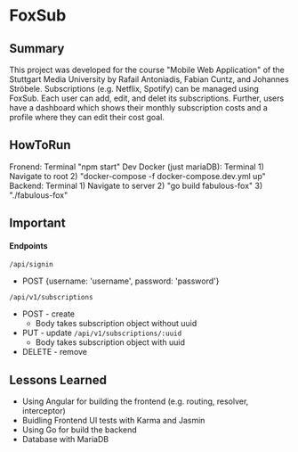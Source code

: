 # FoxSub

## Summary

This project was developed for the course "Mobile Web Application" of the Stuttgart Media University by Rafail Antoniadis, Fabian Cuntz, and Johannes Ströbele. Subscriptions (e.g. Netflix, Spotify) can be managed using FoxSub. Each user can add, edit, and delet its subscriptions. Further, users have a dashboard which shows their monthly subscription costs and a profile where they can edit their cost goal.

## HowToRun

Fronend: Terminal "npm start"
Dev Docker (just mariaDB): Terminal 1) Navigate to root 2) "docker-compose -f docker-compose.dev.yml up"
Backend: Terminal 1) Navigate to server 2) "go build fabulous-fox" 3) "./fabulous-fox"

## Important

#### Endpoints
``` /api/signin ```
* POST {username: 'username', password: 'password'}

``` /api/v1/subscriptions ```
* POST - create
  * Body takes subscription object without uuid
* PUT - update `/api/v1/subscriptions/:uuid`
  * Body takes subscription object with uuid
* DELETE - remove

## Lessons Learned

* Using Angular for building the frontend (e.g. routing, resolver, interceptor)
* Buidling Frontend UI tests with Karma and Jasmin
* Using Go for build the backend
* Database with MariaDB
